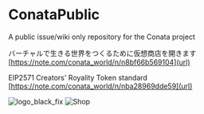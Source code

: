 # ConataPublic
A public issue/wiki only repository for the Conata project

バーチャルで生きる世界をつくるために仮想商店を開きます
[https://note.com/conata_world/n/n8bf66b569104](url)


EIP2571 Creators' Royality Token standard
[https://note.com/conata_world/n/nba28969dde59](url)


![logo_black_fix](https://user-images.githubusercontent.com/2200479/78527534-209e1280-7818-11ea-9141-bfd5e6578f54.png)
![Shop](https://user-images.githubusercontent.com/2200479/78527520-10863300-7818-11ea-9ce2-ecfbaf0ef4bf.png)


